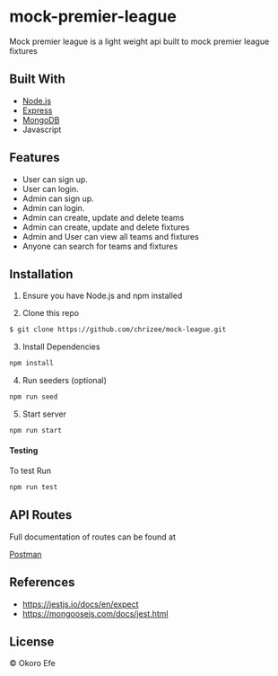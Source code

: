 # mock-premier-league
Mock premier league is a light weight api built to mock premier league fixtures

## Built With
- [Node.js](https://nodejs.org/en/)
- [Express](https://expressjs.com)
- [MongoDB](https://www.mongodb.com)
- Javascript

## Features
- User can sign up.  
- User can login.
- Admin can sign up.  
- Admin can login.
- Admin can create, update and delete teams 
- Admin can create, update and delete fixtures 
- Admin and User can view all teams and fixtures
- Anyone can search for teams and fixtures

## Installation
1. Ensure you have Node.js and npm installed

2. Clone this repo
```bash
$ git clone https://github.com/chrizee/mock-league.git
```
3. Install Dependencies
```bash
npm install
```
4. Run seeders (optional)
```bash
npm run seed
```
5. Start server
```bash
npm run start
```

#### Testing


To test Run
```bash
npm run test
```

## API Routes

Full documentation of routes can be found at 

[Postman](https://documenter.getpostman.com/view/7831642/SVSKKUBN)

## References

- https://jestjs.io/docs/en/expect
- https://mongoosejs.com/docs/jest.html
## License

&copy; Okoro Efe
